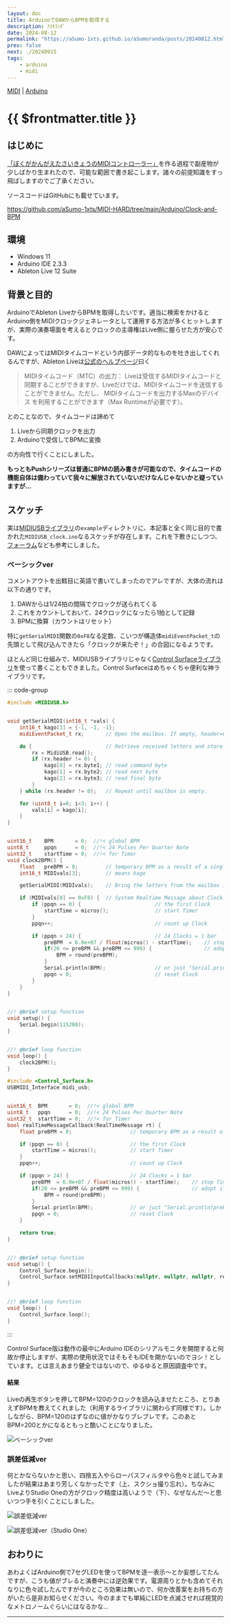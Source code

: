 ```yaml
---
layout: doc
title: ArduinoでDAWからBPMを取得する
description: ｱｽﾓﾗﾝﾀﾞ
date: 2024-08-12
permalink: "https://aSumo-1xts.github.io/aSumoranda/posts/20240812.html"
prev: false
next: ./20240915
tags: 
    - arduino
    - midi
---
```


[MIDI](../tags/midi.md) | [Arduino](../tags/arduino.md)

# {{ $frontmatter.title }}

## はじめに

[「ぼくがかんがえたさいきょうのMIDIコントローラー」](./20240915)を作る過程で副産物が少しばかり生まれたので、可能な範囲で書き起こします。諸々の前提知識をすっ飛ばしますのでご了承ください。

ソースコードはGitHubにも載せています。

https://github.com/aSumo-1xts/MIDI-HARD/tree/main/Arduino/Clock-and-BPM

## 環境

- Windows 11
- Arduino IDE 2.3.3
- Ableton Live 12 Suite

## 背景と目的

ArduinoでAbleton LiveからBPMを取得したいです。適当に検索をかけるとArduino側をMIDIクロックジェネレータとして運用する方法が多くヒットしますが、実際の演奏場面を考えるとクロックの主導権はLive側に握らせた方が安心です。

DAWによってはMIDIタイムコードという内部データ的なものを吐き出してくれるんですが、Ableton Liveは[公式のヘルプページ](https://help.ableton.com/hc/ja/articles/209071149-MIDI%E3%81%A7Live%E3%82%92%E5%90%8C%E6%9C%9F%E3%81%99%E3%82%8B "MIDIでLiveを同期する")曰く

> MIDIタイムコード（MTC）の出力： Liveは受信するMIDIタイムコードと同期することができますが、Liveだけでは、MIDIタイムコードを送信することができません。ただし、 MIDIタイムコードを出力するMaxのデバイス を利用することができます（Max Runtimeが必要です）。

とのことなので、タイムコードは諦めて

1. Liveから同期クロックを出力
2. Arduinoで受信してBPMに変換

の方向性で行くことにしました。

**もっともPushシリーズは普通にBPMの読み書きが可能なので、タイムコードの機能自体は備わっていて我々に解放されていないだけなんじゃないかと疑っていますが…**

## スケッチ

実は[MIDIUSBライブラリ](https://github.com/arduino-libraries/MIDIUSB.git "MIDIUSB Library for Arduino")の`example`ディレクトリに、本記事と全く同じ目的で書かれた`MIDIUSB_clock.ino`なるスケッチが存在します。これを下敷きにしつつ、[フォーラム](https://forum.arduino.cc/t/missing-midi-in-messages-with-midiusb-library-and-arduino-micro/453585 "Missing Midi In messages with MIDIUSB library and Arduino Micro")なども参考にしました。

### ベーシックver

コメントアウトを出鱈目に英語で書いてしまったのでアレですが、大体の流れは以下の通りです。

1. DAWからは1/24拍の間隔でクロックが送られてくる
2. これをカウントしておいて、24クロックになったら1拍として記録
3. BPMに換算（カウントはリセット）

特に`getSerialMIDI`関数の`0xF8`なる定数、こいつが構造体`midiEventPacket_t`の先頭として飛び込んできたら「クロックが来たぞ！」の合図になるようです。

ほとんど同じ仕組みで、MIDIUSBライブラリじゃなく[Control Surfaceライブラリ](https://github.com/tttapa/Control-Surface.git "Control Surface")を使って書くこともできました。Control Surfaceはめちゃくちゃ便利な神ライブラリです。

::: code-group 
```cpp [getBPM-MIDIUSB.ino]
#include <MIDIUSB.h>


void getSerialMIDI(int16_t *vals) {
    int16_t kago[3] = {-1, -1, -1};
    midiEventPacket_t rx;       // Open the mailbox. If empty, header=0.

    do {                        // Retrieve received letters and store them in kago.
        rx = MidiUSB.read();
        if (rx.header != 0) {
            kago[0] = rx.byte1; // read command byte
            kago[1] = rx.byte2; // read next byte
            kago[2] = rx.byte3; // read final byte
        }
    } while (rx.header != 0);   // Repeat until mailbox is empty.

    for (uint8_t i=0; i<3; i++) {
        vals[i] = kago[i];
    }
}


uint16_t    BPM       = 0;  //!< global BPM
uint8_t     ppqn      = 0;  //!< 24 Pulses Per Quarter Note
uint32_t    startTime = 0;  //!< for Timer
void clock2BPM() {
    float   preBPM = 0;         // temporary BPM as a result of a single calculation
    int16_t MIDIvals[3];        // means kago

    getSerialMIDI(MIDIvals);    // Bring the letters from the mailbox into the living room.

    if (MIDIvals[0] == 0xF8) {  // System Realtime Message about Clock.
        if (ppqn == 0) {                        // the first Clock
            startTime = micros();               // start Timer
        }
        ppqn++;                                 // count up Clock

        if (ppqn > 24) {                        // 24 Clocks = 1 bar
            preBPM  = 6.0e+07 / float(micros() - startTime);    // stop Timer, calculate BPM
            if(20 <= preBPM && preBPM <= 999) {                 // adopt if reasonable
                BPM = round(preBPM);
            }
            Serial.println(BPM);                // or just "Serial.println(preBPM)"
            ppqn = 0;                           // reset Clock
        }
    }
}


//! @brief setup function
void setup() {
    Serial.begin(115200);
}


//! @brief loop function
void loop() {
    clock2BPM();
}
```

```cpp [getBPM-Control_Surface.ino]
#include <Control_Surface.h>
USBMIDI_Interface midi_usb;


uint16_t  BPM       = 0;  //!< global BPM
uint8_t   ppqn      = 0;  //!< 24 Pulses Per Quarter Note
uint32_t  startTime = 0;  //!< for Timer
bool realTimeMessageCallback(RealTimeMessage rt) {
    float preBPM = 0;                   // temporary BPM as a result of a single calculation

    if (ppqn == 0) {                    // the first Clock
        startTime = micros();           // start Timer
    }
    ppqn++;                             // count up Clock

    if (ppqn > 24) {                    // 24 Clocks = 1 bar
        preBPM  = 6.0e+07 / float(micros() - startTime);    // stop Timer, calculate BPM
        if(20 <= preBPM && preBPM <= 999) {                 // adopt if reasonable
            BPM = round(preBPM);
        }
        Serial.println(BPM);            // or just "Serial.println(preBPM)"
        ppqn = 0;                       // reset Clock
    }

    return true;
}


//! @brief setup function
void setup() {
    Control_Surface.begin();
    Control_Surface.setMIDIInputCallbacks(nullptr, nullptr, nullptr, realTimeMessageCallback);
}


//! @brief loop function
void loop() {
    Control_Surface.loop();
}
```
:::

Control Surface版は動作の最中にArduino IDEのシリアルモニタを開閉すると何故か停止しますが、実際の使用状況ではそもそもIDEを開かないのでヨシ！としています。とは言えあまり健全ではないので、ゆるゆると原因調査中です。

#### 結果

Liveの再生ボタンを押してBPM=120のクロックを読み込ませたところ、とりあえずBPMを教えてくれました（利用するライブラリに関わらず同様です）。しかしながら、BPM=120のはずなのに値がかなりブレブレです。このあとBPM=200とかになるともっと酷いことになりました。

![ベーシックver](../images/240812_01.png)

### 誤差低減ver

何とかならないかと思い、四捨五入やらローパスフィルタやら色々と試してみましたが結果はあまり芳しくなかったです（上、スクショ撮り忘れ）。ちなみにLiveよりStudio Oneの方がクロック精度は高いようで（下）、なぜなんだ～と思いつつ手を引くことにしました。

![誤差低減ver](../images/240812_02.jpg)

![誤差低減ver（Studio One）](../images/240812_03.jpg)

## おわりに

あわよくばArduino側で7セグLEDを使ってBPMを逐一表示～とか妄想してたんですが、こうも値がブレると演奏中には逆効果です。電源周りとかも含めてそれなりに色々試したんですが今のところ効果は無いので、何か改善案をお持ちの方がいたら是非お知らせください。今のままでも単純にLEDを点滅させれば視覚的なメトロノームぐらいにはなるかな…

---
